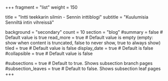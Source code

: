 +++
fragment = "list"
weight = 150

title = "Intti teekkarin silmin - Sennin inttiblogi"
subtitle = "Kuulumisia Senniltä intin vihreissä"

background = "secondary"
count = 10
section = "blog" 
#summary = false # Default value is true
read_more = true # Default value is empty (empty: show when content is truncated, false to never show, true to always show)
tiled = true # Default value is false
display_date = true # Default is false
#collapsible = true # Default value is false

#subsections = true # Default to true. Shows subsection branch pages
#subsection_leaves = true # Default to false. Shows subsection leaf pages
+++
